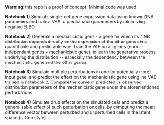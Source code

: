 **Warning**: this repo is a proof of concept. Minimal code was used. 

**Notebook 1)** Simulate single-cell gene expression data using known ZINB parameters and train a VAE to predict such parameters by minimizing negative ELBO.

**Notebook 2)** Generate a mechanicistic gene - a gene for which its ZINB distribution depends directly on the expression of the other genes in a quantifiable and predictable way. Train the VAE on all genes (normal independent genes + mechanicistic gene), to learn the generative process underlying the distribution -- especially the dependency between the mechanicistic gene and the other genes.

**Notebook 3)** Simulate multiple perturbations in one (or potentially more) input gene, and predict the effect on the mechanicistic gene using the VAE trained in notebook 2. Compare the curve of predicted vs observed distribution parameters of the mechanicistic gene under the aforementioned perturbations.

**Notebook 4)** Simulate drug effects on the simulated cells and predict a generalizable effect of such perturbation on cells, by computing the mean difference vector between perturbed and unperturbed cells in the latent space (scGen style).
